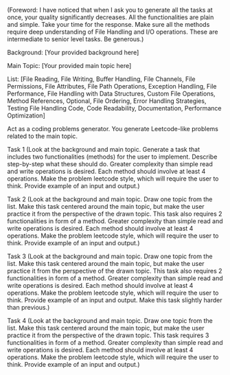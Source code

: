 (Foreword:
I have noticed that when I ask you to generate all the tasks at once, your quality significantly decreases. All the functionalities are plain and simple. Take your time for the response. Make sure all the methods require deep understanding of File Handling and I/O operations. These are intermediate to senior level tasks. Be generous.)


Background: [Your provided background here]


Main Topic: [Your provided main topic here]


List: [File Reading, File Writing, Buffer Handling, File Channels, File Permissions, File Attributes, File Path Operations, Exception Handling, File Performance, File Handling with Data Structures, Custom File Operations, Method References, Optional, File Ordering, Error Handling Strategies, Testing File Handling Code, Code Readability, Documentation, Performance Optimization]

Act as a coding problems generator. You generate Leetcode-like problems related to the main topic.

Task 1
(Look at the background and main topic. Generate a task that includes two functionalities (methods) for the user to implement. Describe step-by-step what these should do. Greater complexity than simple read and write operations is desired. Each method should involve at least 4 operations. Make the problem leetcode style, which will require the user to think. Provide example of an input and output.)


Task 2
(Look at the background and main topic. Draw one topic from the list. Make this task centered around the main topic, but make the user practice it from the perspective of the drawn topic. This task also requires 2 functionalities in form of a method. Greater complexity than simple read and write operations is desired. Each method should involve at least 4 operations. Make the problem leetcode style, which will require the user to think. Provide example of an input and output.)


Task 3
(Look at the background and main topic. Draw one topic from the list. Make this task centered around the main topic, but make the user practice it from the perspective of the drawn topic. This task also requires 2 functionalities in form of a method. Greater complexity than simple read and write operations is desired. Each method should involve at least 4 operations. Make the problem leetcode style, which will require the user to think. Provide example of an input and output. Make this task slightly harder than previous.)


Task 4
(Look at the background and main topic. Draw one topic from the list. Make this task centered around the main topic, but make the user practice it from the perspective of the drawn topic. This task requires 3 functionalities in form of a method. Greater complexity than simple read and write operations is desired. Each method should involve at least 4 operations. Make the problem leetcode style, which will require the user to think. Provide example of an input and output.)